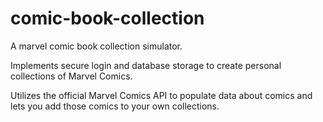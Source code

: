# comic-book-collection

A marvel comic book collection simulator. 

Implements secure login and database storage to create personal collections of Marvel Comics. 

Utilizes the official Marvel Comics API to populate data about comics and lets you add those comics to your own collections.
